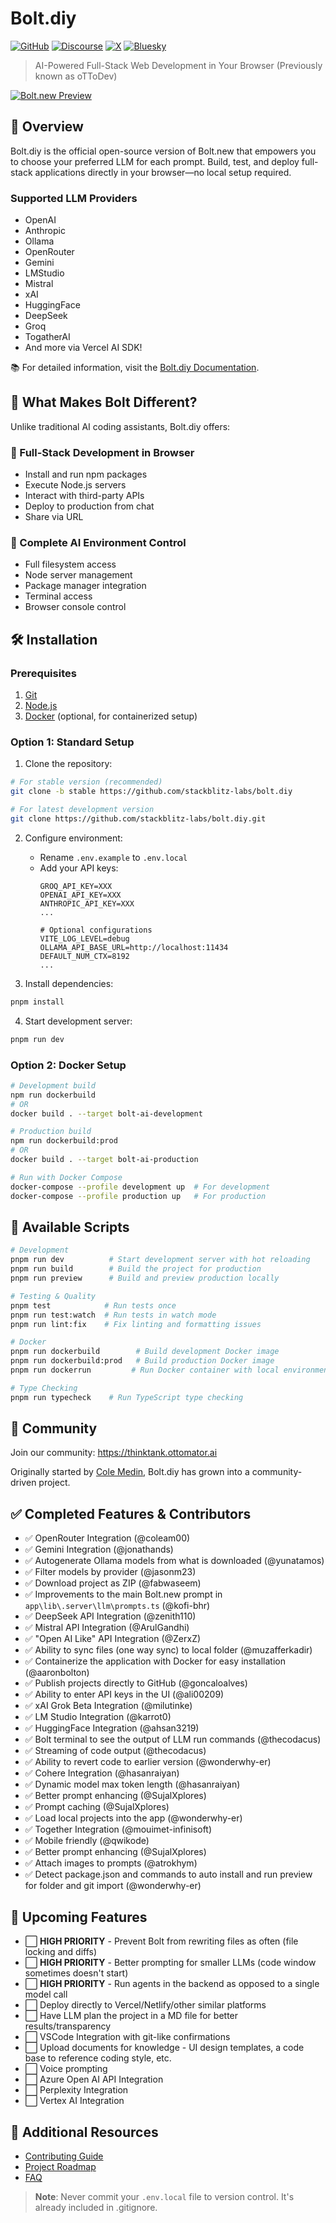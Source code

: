 
# Bolt.diy
[![GitHub](https://img.shields.io/badge/GitHub-Bolt.diy-181717?style=for-the-badge&logo=github)](https://github.com/stackblitz-labs/bolt.diy)
[![Discourse](https://img.shields.io/badge/Discourse-Community-blue?style=for-the-badge&logo=discourse)](https://thinktank.ottomator.ai/)
[![X](https://img.shields.io/badge/@bolt__diy-1DA1F2?style=for-the-badge&logo=x)](https://x.com/bolt_diy)
[![Bluesky](https://img.shields.io/badge/Bluesky-bolt.diy-3178C6?style=for-the-badge)](https://bsky.app/profile/bolt.diy)

> AI-Powered Full-Stack Web Development in Your Browser (Previously known as oTToDev)

[![Bolt.new Preview](./public/social_preview_index.jpg)](https://bolt.new)

## 🚀 Overview

Bolt.diy is the official open-source version of Bolt.new that empowers you to choose your preferred LLM for each prompt. Build, test, and deploy full-stack applications directly in your browser—no local setup required.

### Supported LLM Providers
- OpenAI
- Anthropic
- Ollama
- OpenRouter
- Gemini
- LMStudio
- Mistral
- xAI
- HuggingFace
- DeepSeek
- Groq
- TogatherAI
- And more via Vercel AI SDK!

📚 For detailed information, visit the [Bolt.diy Documentation](https://stackblitz-labs.github.io/bolt.diy/).

## 🌟 What Makes Bolt Different?

Unlike traditional AI coding assistants, Bolt.diy offers:

### 🔧 Full-Stack Development in Browser
- Install and run npm packages
- Execute Node.js servers
- Interact with third-party APIs
- Deploy to production from chat
- Share via URL

### 🤖 Complete AI Environment Control
- Full filesystem access
- Node server management
- Package manager integration
- Terminal access
- Browser console control

## 🛠️ Installation

### Prerequisites
1. [Git](https://git-scm.com/downloads)
2. [Node.js](https://nodejs.org/en/download/)
3. [Docker](https://www.docker.com/) (optional, for containerized setup)

### Option 1: Standard Setup

1. Clone the repository:
```bash
# For stable version (recommended)
git clone -b stable https://github.com/stackblitz-labs/bolt.diy

# For latest development version
git clone https://github.com/stackblitz-labs/bolt.diy.git
```

2. Configure environment:
   - Rename `.env.example` to `.env.local`
   - Add your API keys:
     ```env
     GROQ_API_KEY=XXX
     OPENAI_API_KEY=XXX
     ANTHROPIC_API_KEY=XXX
     ...

     # Optional configurations
     VITE_LOG_LEVEL=debug
     OLLAMA_API_BASE_URL=http://localhost:11434
     DEFAULT_NUM_CTX=8192
     ...
     ```

3. Install dependencies:
```bash
pnpm install
```

4. Start development server:
```bash
pnpm run dev
```

### Option 2: Docker Setup

```bash
# Development build
npm run dockerbuild
# OR
docker build . --target bolt-ai-development

# Production build
npm run dockerbuild:prod
# OR
docker build . --target bolt-ai-production

# Run with Docker Compose
docker-compose --profile development up  # For development
docker-compose --profile production up   # For production
```

## 🎯 Available Scripts

```bash
# Development
pnpm run dev          # Start development server with hot reloading
pnpm run build        # Build the project for production
pnpm run preview      # Build and preview production locally

# Testing & Quality
pnpm test            # Run tests once
pnpm run test:watch  # Run tests in watch mode
pnpm run lint:fix    # Fix linting and formatting issues

# Docker
pnpm run dockerbuild        # Build development Docker image
pnpm run dockerbuild:prod   # Build production Docker image
pnpm run dockerrun         # Run Docker container with local environment

# Type Checking
pnpm run typecheck    # Run TypeScript type checking
```


## 🤝 Community

Join our community: https://thinktank.ottomator.ai

Originally started by [Cole Medin](https://www.youtube.com/@ColeMedin), Bolt.diy has grown into a community-driven project.

## ✅ Completed Features & Contributors


- ✅ OpenRouter Integration (@coleam00)
- ✅ Gemini Integration (@jonathands)
- ✅ Autogenerate Ollama models from what is downloaded (@yunatamos)
- ✅ Filter models by provider (@jasonm23)
- ✅ Download project as ZIP (@fabwaseem)
- ✅ Improvements to the main Bolt.new prompt in `app\lib\.server\llm\prompts.ts` (@kofi-bhr)
- ✅ DeepSeek API Integration (@zenith110)
- ✅ Mistral API Integration (@ArulGandhi)
- ✅ "Open AI Like" API Integration (@ZerxZ)
- ✅ Ability to sync files (one way sync) to local folder (@muzafferkadir)
- ✅ Containerize the application with Docker for easy installation (@aaronbolton)
- ✅ Publish projects directly to GitHub (@goncaloalves)
- ✅ Ability to enter API keys in the UI (@ali00209)
- ✅ xAI Grok Beta Integration (@milutinke)
- ✅ LM Studio Integration (@karrot0)
- ✅ HuggingFace Integration (@ahsan3219)
- ✅ Bolt terminal to see the output of LLM run commands (@thecodacus)
- ✅ Streaming of code output (@thecodacus)
- ✅ Ability to revert code to earlier version (@wonderwhy-er)
- ✅ Cohere Integration (@hasanraiyan)
- ✅ Dynamic model max token length (@hasanraiyan)
- ✅ Better prompt enhancing (@SujalXplores)
- ✅ Prompt caching (@SujalXplores)
- ✅ Load local projects into the app (@wonderwhy-er)
- ✅ Together Integration (@mouimet-infinisoft)
- ✅ Mobile friendly (@qwikode)
- ✅ Better prompt enhancing (@SujalXplores)
- ✅ Attach images to prompts (@atrokhym)
- ✅ Detect package.json and commands to auto install and run preview for folder and git import (@wonderwhy-er)

## 🔄 Upcoming Features

- ⬜ **HIGH PRIORITY** - Prevent Bolt from rewriting files as often (file locking and diffs)
- ⬜ **HIGH PRIORITY** - Better prompting for smaller LLMs (code window sometimes doesn't start)
- ⬜ **HIGH PRIORITY** - Run agents in the backend as opposed to a single model call
- ⬜ Deploy directly to Vercel/Netlify/other similar platforms
- ⬜ Have LLM plan the project in a MD file for better results/transparency
- ⬜ VSCode Integration with git-like confirmations
- ⬜ Upload documents for knowledge - UI design templates, a code base to reference coding style, etc.
- ⬜ Voice prompting
- ⬜ Azure Open AI API Integration
- ⬜ Perplexity Integration
- ⬜ Vertex AI Integration

## 📖 Additional Resources
- [Contributing Guide](CONTRIBUTING.md)
- [Project Roadmap](https://roadmap.sh/r/ottodev-roadmap-2ovzo)
- [FAQ](FAQ.md)

> **Note**: Never commit your `.env.local` file to version control. It's already included in .gitignore.